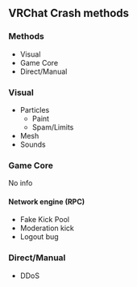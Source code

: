 ## VRChat Crash methods

### Methods
- Visual
- Game Core
- Direct/Manual

### Visual
- Particles
	- Paint
	- Spam/Limits
- Mesh
- Sounds

### Game Core
No info

#### Network engine (RPC)
- Fake Kick Pool
- Moderation kick
- Logout bug

### Direct/Manual
- DDoS